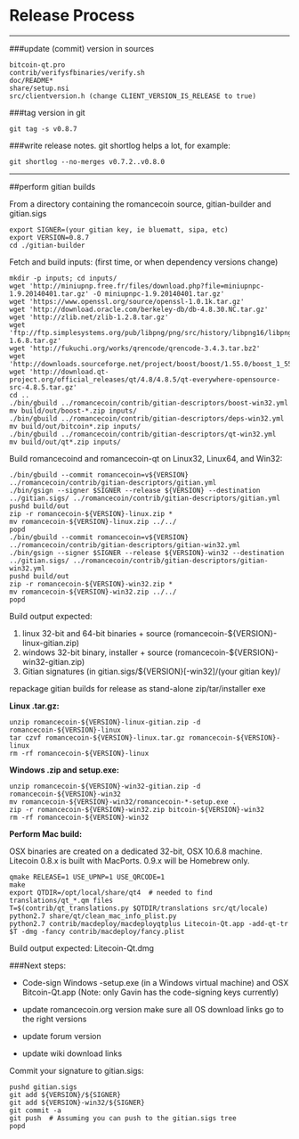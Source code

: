 Release Process
====================

* * *

###update (commit) version in sources


	bitcoin-qt.pro
	contrib/verifysfbinaries/verify.sh
	doc/README*
	share/setup.nsi
	src/clientversion.h (change CLIENT_VERSION_IS_RELEASE to true)

###tag version in git

	git tag -s v0.8.7

###write release notes. git shortlog helps a lot, for example:

	git shortlog --no-merges v0.7.2..v0.8.0

* * *

##perform gitian builds

 From a directory containing the romancecoin source, gitian-builder and gitian.sigs
  
	export SIGNER=(your gitian key, ie bluematt, sipa, etc)
	export VERSION=0.8.7
	cd ./gitian-builder

 Fetch and build inputs: (first time, or when dependency versions change)

	mkdir -p inputs; cd inputs/
	wget 'http://miniupnp.free.fr/files/download.php?file=miniupnpc-1.9.20140401.tar.gz' -O miniupnpc-1.9.20140401.tar.gz'
	wget 'https://www.openssl.org/source/openssl-1.0.1k.tar.gz'
	wget 'http://download.oracle.com/berkeley-db/db-4.8.30.NC.tar.gz'
	wget 'http://zlib.net/zlib-1.2.8.tar.gz'
	wget 'ftp://ftp.simplesystems.org/pub/libpng/png/src/history/libpng16/libpng-1.6.8.tar.gz'
	wget 'http://fukuchi.org/works/qrencode/qrencode-3.4.3.tar.bz2'
	wget 'http://downloads.sourceforge.net/project/boost/boost/1.55.0/boost_1_55_0.tar.bz2'
	wget 'http://download.qt-project.org/official_releases/qt/4.8/4.8.5/qt-everywhere-opensource-src-4.8.5.tar.gz'
	cd ..
	./bin/gbuild ../romancecoin/contrib/gitian-descriptors/boost-win32.yml
	mv build/out/boost-*.zip inputs/
	./bin/gbuild ../romancecoin/contrib/gitian-descriptors/deps-win32.yml
	mv build/out/bitcoin*.zip inputs/
	./bin/gbuild ../romancecoin/contrib/gitian-descriptors/qt-win32.yml
	mv build/out/qt*.zip inputs/

 Build romancecoind and romancecoin-qt on Linux32, Linux64, and Win32:
  
	./bin/gbuild --commit romancecoin=v${VERSION} ../romancecoin/contrib/gitian-descriptors/gitian.yml
	./bin/gsign --signer $SIGNER --release ${VERSION} --destination ../gitian.sigs/ ../romancecoin/contrib/gitian-descriptors/gitian.yml
	pushd build/out
	zip -r romancecoin-${VERSION}-linux.zip *
	mv romancecoin-${VERSION}-linux.zip ../../
	popd
	./bin/gbuild --commit romancecoin=v${VERSION} ../romancecoin/contrib/gitian-descriptors/gitian-win32.yml
	./bin/gsign --signer $SIGNER --release ${VERSION}-win32 --destination ../gitian.sigs/ ../romancecoin/contrib/gitian-descriptors/gitian-win32.yml
	pushd build/out
	zip -r romancecoin-${VERSION}-win32.zip *
	mv romancecoin-${VERSION}-win32.zip ../../
	popd

  Build output expected:

  1. linux 32-bit and 64-bit binaries + source (romancecoin-${VERSION}-linux-gitian.zip)
  2. windows 32-bit binary, installer + source (romancecoin-${VERSION}-win32-gitian.zip)
  3. Gitian signatures (in gitian.sigs/${VERSION}[-win32]/(your gitian key)/

repackage gitian builds for release as stand-alone zip/tar/installer exe

**Linux .tar.gz:**

	unzip romancecoin-${VERSION}-linux-gitian.zip -d romancecoin-${VERSION}-linux
	tar czvf romancecoin-${VERSION}-linux.tar.gz romancecoin-${VERSION}-linux
	rm -rf romancecoin-${VERSION}-linux

**Windows .zip and setup.exe:**

	unzip romancecoin-${VERSION}-win32-gitian.zip -d romancecoin-${VERSION}-win32
	mv romancecoin-${VERSION}-win32/romancecoin-*-setup.exe .
	zip -r romancecoin-${VERSION}-win32.zip bitcoin-${VERSION}-win32
	rm -rf romancecoin-${VERSION}-win32

**Perform Mac build:**

  OSX binaries are created on a dedicated 32-bit, OSX 10.6.8 machine.
  Litecoin 0.8.x is built with MacPorts.  0.9.x will be Homebrew only.

	qmake RELEASE=1 USE_UPNP=1 USE_QRCODE=1
	make
	export QTDIR=/opt/local/share/qt4  # needed to find translations/qt_*.qm files
	T=$(contrib/qt_translations.py $QTDIR/translations src/qt/locale)
	python2.7 share/qt/clean_mac_info_plist.py
	python2.7 contrib/macdeploy/macdeployqtplus Litecoin-Qt.app -add-qt-tr $T -dmg -fancy contrib/macdeploy/fancy.plist

 Build output expected: Litecoin-Qt.dmg

###Next steps:

* Code-sign Windows -setup.exe (in a Windows virtual machine) and
  OSX Bitcoin-Qt.app (Note: only Gavin has the code-signing keys currently)

* update romancecoin.org version
  make sure all OS download links go to the right versions

* update forum version

* update wiki download links

Commit your signature to gitian.sigs:

	pushd gitian.sigs
	git add ${VERSION}/${SIGNER}
	git add ${VERSION}-win32/${SIGNER}
	git commit -a
	git push  # Assuming you can push to the gitian.sigs tree
	popd

